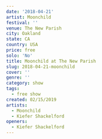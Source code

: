 ```yaml
---
date: '2018-04-21'
artist: Moonchild
festival: ''
venue: The New Parish
city: Oakland
state: CA
country: USA
price: free
solo: 'No'
title: Moonchild at The New Parish
slug: 2018-04-21-moonchild
cover: ''
genre: ''
category: show
tags:
  - free show
created: 02/15/2019
artists:
  - Moonchild
  - Kiefer Shackelford
openers:
  - Kiefer Shackelford
---
```

